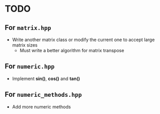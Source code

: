 # TODO

## For `matrix.hpp`

* Write another matrix class or modify the current one to accept large matrix sizes
  * Must write a better algorithm for matrix transpose

## For `numeric.hpp`

* Implement **sin()**, **cos()** and **tan()**

## For `numeric_methods.hpp`

* Add more numeric methods
